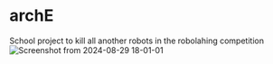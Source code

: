 # archE
School project to kill all another robots in the robolahing competition
![Screenshot from 2024-08-29 18-01-01](https://github.com/user-attachments/assets/66429e36-5c4d-4c96-8053-d13efa1107e5)

